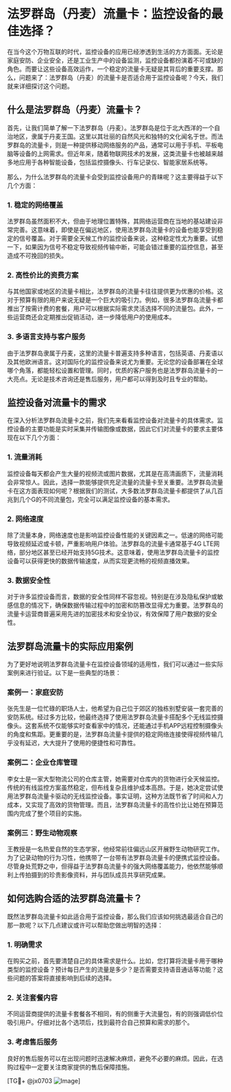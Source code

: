# 法罗群岛（丹麦）流量卡：监控设备的最佳选择？

在当今这个万物互联的时代，监控设备的应用已经渗透到生活的方方面面。无论是家庭安防、企业安全，还是工业生产中的设备监测，监控设备都扮演着不可或缺的角色。而要让这些设备高效运作，一个稳定的流量卡无疑是其背后的重要支撑。那么，问题来了：法罗群岛（丹麦）的流量卡是否适合用于监控设备呢？今天，我们就来详细探讨这个问题。

## 什么是法罗群岛（丹麦）流量卡？

首先，让我们简单了解一下法罗群岛（丹麦）。法罗群岛是位于北大西洋的一个自治地区，隶属于丹麦王国。这里以其壮丽的自然风光和独特的文化闻名于世。而法罗群岛的流量卡，则是一种提供移动网络服务的产品，通常可以用于手机、平板电脑等设备的上网需求。但近年来，随着物联网技术的发展，这类流量卡也被越来越多地应用于各种智能设备，包括监控摄像头、行车记录仪、智能家居系统等。

那么，为什么法罗群岛的流量卡会受到监控设备用户的青睐呢？这主要得益于以下几个方面：

### 1. 稳定的网络覆盖

法罗群岛虽然面积不大，但由于地理位置特殊，其网络运营商在当地的基站建设非常完善。这意味着，即使是在偏远地区，使用法罗群岛流量卡的设备也能享受到稳定的信号覆盖。对于需要全天候工作的监控设备来说，这种稳定性尤为重要。试想一下，如果因为信号不稳定导致视频传输中断，可能会错过重要的监控信息，甚至造成不可挽回的损失。

### 2. 高性价比的资费方案

与其他国家或地区的流量卡相比，法罗群岛的流量卡往往提供更为优惠的价格。这对于预算有限的用户来说无疑是一个巨大的吸引力。例如，很多法罗群岛流量卡都推出了按需计费的套餐，用户可以根据实际需求灵活选择不同的流量包。此外，一些运营商还会定期推出促销活动，进一步降低用户的使用成本。

### 3. 多语言支持与客户服务

由于法罗群岛隶属于丹麦，这里的流量卡普遍支持多种语言，包括英语、丹麦语以及其他欧洲语言。这对国际化的监控设备来说尤为重要。无论您的设备部署在全球哪个角落，都能轻松设置和管理。同时，优质的客户服务也是法罗群岛流量卡的一大亮点。无论是技术咨询还是售后服务，用户都可以得到及时且专业的帮助。

## 监控设备对流量卡的需求

在深入分析法罗群岛流量卡之前，我们先来看看监控设备对流量卡的具体需求。监控设备的主要功能是实时采集并传输图像或数据，因此它们对流量卡的要求主要体现在以下几个方面：

### 1. 流量消耗

监控设备每天都会产生大量的视频流或图片数据，尤其是在高清画质下，流量消耗会非常惊人。因此，选择一款能够提供充足流量的流量卡至关重要。法罗群岛流量卡在这方面表现如何呢？根据我们的测试，大多数法罗群岛流量卡都提供了从几百兆到几个G的不同流量包，完全可以满足监控设备的基本需求。

### 2. 网络速度

除了流量本身，网络速度也是影响监控设备性能的关键因素之一。低速的网络可能导致视频延迟或卡顿，严重影响用户体验。法罗群岛的流量卡通常基于4G LTE网络，部分地区甚至已经开始支持5G技术。这意味着，使用法罗群岛流量卡的监控设备可以获得更快的数据传输速度，从而实现更流畅的视频直播效果。

### 3. 数据安全性

对于许多监控设备而言，数据的安全性同样不容忽视。特别是在涉及隐私保护或敏感信息的情况下，确保数据传输过程中的加密和防篡改显得尤为重要。法罗群岛的流量卡运营商普遍采用先进的加密技术和安全协议，有效保障了用户数据的安全性。

## 法罗群岛流量卡的实际应用案例

为了更好地说明法罗群岛流量卡在监控设备领域的适用性，我们可以通过一些实际案例来进行验证。以下是一些典型的场景：

### 案例一：家庭安防

张先生是一位忙碌的职场人士，他希望为自己位于郊区的独栋别墅安装一套完善的安防系统。经过多方比较，他最终选择了使用法罗群岛流量卡搭配多个无线监控摄像头。这套系统不仅能够实时查看家中的情况，还能通过手机APP远程控制摄像头的角度和焦距。更重要的是，法罗群岛流量卡提供的稳定网络连接使得视频传输几乎没有延迟，大大提升了使用的便捷性和可靠性。

### 案例二：企业仓库管理

李女士是一家大型物流公司的仓库主管，她需要对仓库内的货物进行全天候监控。传统的有线监控方案虽然稳定，但布线复杂且维护成本高昂。于是，她决定尝试使用法罗群岛流量卡驱动的无线监控设备。事实证明，这种方法既节省了时间和人力成本，又实现了高效的货物管理。而且，法罗群岛流量卡的高性价比让她在预算范围内完成了整个项目的实施。

### 案例三：野生动物观察

王教授是一名热爱自然的生态学家，他经常前往偏远山区开展野生动物研究工作。为了记录动物的行为习性，他携带了一台带有法罗群岛流量卡的便携式监控设备。尽管身处荒野之中，但得益于法罗群岛流量卡的强大网络覆盖能力，他依然能够顺利上传拍摄到的珍贵影像资料，并与团队成员共享研究成果。

## 如何选购合适的法罗群岛流量卡？

既然法罗群岛流量卡如此适合用于监控设备，那么我们应该如何挑选最适合自己的那一款呢？以下几点建议或许可以帮助您做出明智的选择：

### 1. 明确需求

在购买之前，首先要清楚自己的具体需求是什么。比如，您打算将流量卡用于哪种类型的监控设备？预计每日产生的流量是多少？是否需要支持语音通话等功能？这些问题的答案将直接影响到后续的选择。

### 2. 关注套餐内容

不同运营商提供的流量卡套餐各不相同，有的侧重于大流量包，有的则强调低价位吸引用户。仔细对比各个选项后，找到最符合自己预算和需求的那个。

### 3. 考虑售后服务

良好的售后服务可以在出现问题时迅速解决麻烦，避免不必要的麻烦。因此，在选购过程中一定要关注商家提供的售后保障措施。

[TG💪+ @jx0703 ![Image](https://github.com/user-attachments/assets/dbca1d08-cadb-493c-b0ec-ad6f7a83f270)]